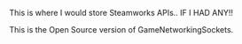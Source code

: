 This is where I would store Steamworks APIs.. IF I HAD ANY!!

This is the Open Source version of GameNetworkingSockets.